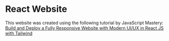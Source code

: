 # React Website

This website was created using the following tutorial by JavaScript Mastery:
[Build and Deploy a Fully Responsive Website with Modern UI/UX in React JS with Tailwind](https://www.youtube.com/watch?v=_oO4Qi5aVZs&list=PLYBgvsZ_lDaIzuSbO9HhyQXuUe4o27UJO&index=6&t=69s)
